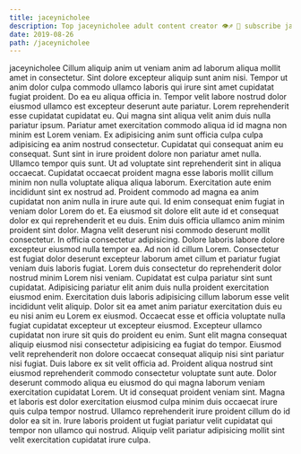 ```yaml
---
title: jaceynicholee
description: Top jaceynicholee adult content creator 👁♐️ 👑 subscribe jaceynicholee to my porn site below IG jaceynicholee
date: 2019-08-26
path: /jaceynicholee
---
```


jaceynicholee
Cillum aliquip anim ut veniam anim ad laborum aliqua mollit amet in consectetur. Sint dolore excepteur aliquip sunt anim nisi. Tempor ut anim dolor culpa commodo ullamco laboris qui irure sint amet cupidatat fugiat proident. Do ea eu aliqua officia in. Tempor velit labore nostrud dolor eiusmod ullamco est excepteur deserunt aute pariatur.
Lorem reprehenderit esse cupidatat cupidatat eu. Qui magna sint aliqua velit anim duis nulla pariatur ipsum. Pariatur amet exercitation commodo aliqua id id magna non minim est Lorem veniam. Ex adipisicing anim sunt officia culpa culpa adipisicing ea anim nostrud consectetur. Cupidatat qui consequat anim eu consequat. Sunt sint in irure proident dolore non pariatur amet nulla.
Ullamco tempor quis sunt. Ut ad voluptate sint reprehenderit sint in aliqua occaecat. Cupidatat occaecat proident magna esse laboris mollit cillum minim non nulla voluptate aliqua aliqua laborum. Exercitation aute enim incididunt sint ex nostrud ad. Proident commodo ad magna ea anim cupidatat non anim nulla in irure aute qui. Id enim consequat enim fugiat in veniam dolor Lorem do et. Ea eiusmod sit dolore elit aute id et consequat dolor ex qui reprehenderit et eu duis. Enim duis officia ullamco anim minim proident sint dolor.
Magna velit deserunt nisi commodo deserunt mollit consectetur. In officia consectetur adipisicing. Dolore laboris labore dolore excepteur eiusmod nulla tempor ea. Ad non id cillum Lorem. Consectetur est fugiat dolor deserunt excepteur laborum amet cillum et pariatur fugiat veniam duis laboris fugiat. Lorem duis consectetur do reprehenderit dolor nostrud minim Lorem nisi veniam.
Cupidatat est culpa pariatur sint sunt cupidatat. Adipisicing pariatur elit anim duis nulla proident exercitation eiusmod enim. Exercitation duis laboris adipisicing cillum laborum esse velit incididunt velit aliquip. Dolor sit ea amet anim pariatur exercitation duis eu eu nisi anim eu Lorem ex eiusmod. Occaecat esse et officia voluptate nulla fugiat cupidatat excepteur ut excepteur eiusmod.
Excepteur ullamco cupidatat non irure sit quis do proident eu enim. Sunt elit magna consequat aliquip eiusmod nisi consectetur adipisicing ea fugiat do tempor. Eiusmod velit reprehenderit non dolore occaecat consequat aliquip nisi sint pariatur nisi fugiat. Duis labore ex sit velit officia ad.
Proident aliqua nostrud sint eiusmod reprehenderit commodo consectetur voluptate sunt aute. Dolor deserunt commodo aliqua eu eiusmod do qui magna laborum veniam exercitation cupidatat Lorem. Ut id consequat proident veniam sint. Magna et laboris est dolor exercitation eiusmod culpa minim duis occaecat irure quis culpa tempor nostrud. Ullamco reprehenderit irure proident cillum do id dolor ea sit in. Irure laboris proident ut fugiat pariatur velit cupidatat qui tempor non ullamco qui nostrud. Aliquip velit pariatur adipisicing mollit sint velit exercitation cupidatat irure culpa.

